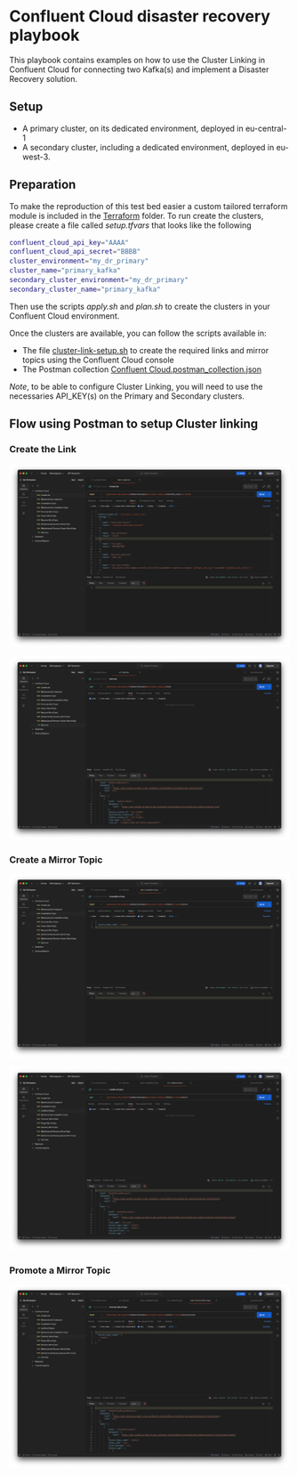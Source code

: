 # Confluent Cloud disaster recovery playbook


This playbook contains examples on how to use the Cluster Linking in Confluent Cloud for connecting two Kafka(s) and implement a Disaster Recovery solution.

## Setup

* A primary cluster, on its dedicated environment, deployed in eu-central-1
* A secondary cluster, including a dedicated environment, deployed in eu-west-3.

## Preparation

To make the reproduction of this test bed easier a custom tailored terraform module is included in the [Terraform](terraform) folder.
To run create the clusters, please create a file called *setup.tfvars* that looks like the following

```bash
confluent_cloud_api_key="AAAA"
confluent_cloud_api_secret="BBBB"
cluster_environment="my_dr_primary"
cluster_name="primary_kafka"
secondary_cluster_environment="my_dr_primary"
secondary_cluster_name="primary_kafka"
```

Then use the scripts _apply.sh_ and _plan.sh_ to create the clusters in your Confluent Cloud environment.


Once the clusters are available, you can follow the scripts available in:

* The file [cluster-link-setup.sh](cluster-link-setup.sh) to create the required links and mirror topics using the Confluent Cloud console
* The Postman collection [Confluent Cloud.postman_collection.json](Confluent%20Cloud.postman_collection.json)

*Note*, to be able to configure Cluster Linking, you will need to use the necessaries API_KEY(s) on the Primary and Secondary clusters.

## Flow using Postman to setup Cluster linking

### Create the Link

![CreateLink](../assets/DR-Postman-CreateLink.png)

![ListLinks](../assets/DR-Postman-ListLinks.png)

### Create a Mirror Topic

![MirrotTopic](../assets/DR-Postman-CreateMirrotTopic.png)

![ListMirrotTopics](../assets/DR-Postman-ListMirrotTopics.png)


### Promote a Mirror Topic

![PromoteMirrotTopic](../assets/DR-Postman-PromoteMirrorTopics.png)